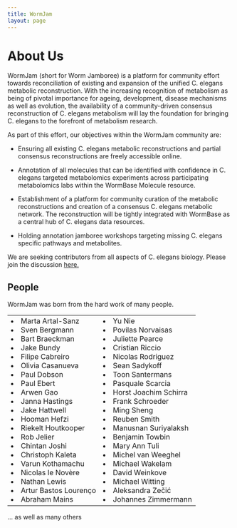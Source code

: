 ```yaml
---
title: WormJam
layout: page
---
```


# About Us
WormJam (short for Worm Jamboree) is a platform for community effort towards reconciliation of existing and expansion of the unified C. elegans metabolic reconstruction. With the increasing recognition of metabolism as being of pivotal importance for ageing, development, disease mechanisms as well as evolution, the availability of a community-driven consensus reconstruction of C. elegans metabolism will lay the foundation for bringing C. elegans to the forefront of metabolism research.

As part of this effort, our objectives within the WormJam community are:

* Ensuring all existing C. elegans metabolic reconstructions and partial consensus reconstructions are freely accessible online.
  
* Annotation of all molecules that can be identified with confidence in C. elegans targeted metabolomics experiments across participating metabolomics labs within the WormBase Molecule resource.
  
* Establishment of a platform for community curation of the metabolic reconstructions and creation of a consensus C. elegans metabolic network. The reconstruction will be tightly integrated with WormBase as a central hub of C. elegans data resources.	
  
* Holding annotation jamboree workshops targeting missing C. elegans specific pathways and metabolites.


We are seeking contributors from all aspects of C. elegans biology. Please join the discussion [here.](https://groups.google.com/forum/#!forum/wormjam)

## People
WormJam was born from the hard work of many people.
<style>
table#thanks, th#thanks, td#thanks {
  border: 0px solid black;
}

</style>
<table id="thanks" width=100%>
 <tr>
    <td>
    <li>Marta Artal-Sanz</li>
<li>Sven Bergmann</li>
<li>Bart Braeckman</li>
<li>Jake Bundy</li>
<li>Filipe Cabreiro</li>
<li>Olivia Casanueva</li>
<li>Paul Dobson</li>
<li>Paul Ebert</li>
<li>Arwen Gao</li>
<li>Janna Hastings</li>
<li>Jake Hattwell</li>
<li>Hooman Hefzi</li>
<li>Riekelt Houtkooper</li>
<li>Rob Jelier</li>
<li>Chintan Joshi</li>
<li>Christoph Kaleta</li>
<li>Varun Kothamachu</li>
<li>Nicolas le Novère</li>
<li>Nathan Lewis</li>
<li>Artur Bastos Lourenço</li>
<li>Abraham Mains</li>

</td>
<td>
<li>Yu Nie</li>
<li>Povilas Norvaisas</li>
<li>Juliette Pearce</li>
<li>Cristian Riccio</li>
<li>Nicolas Rodriguez</li>
<li>Sean Sadykoff</li>
<li>Toon Santermans</li>
<li>Pasquale Scarcia</li>
<li>Horst Joachim Schirra</li>
<li>Frank Schroeder</li>
<li>Ming Sheng</li>
<li>Reuben Smith</li>
<li>Manusnan Suriyalaksh</li>
<li>Benjamin Towbin</li>
<li>Mary Ann Tuli</li>
<li>Michel van Weeghel</li>
<li>Michael Wakelam</li>
<li>David Weinkove</li>
<li>Michael Witting</li>
<li>Aleksandra Zečić</li>
<li>Johannes Zimmermann</li>
</td>
 </tr>
</table>
... as well as many others